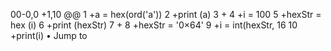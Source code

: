 00-0,0 +1,10 @@
1 +a = hex(ord('a'))
2 +print (a)
3 +
4 +i = 100
5 +hexStr = hex (i)
6 +print (hexStr)
7 +
8 +hexStr = '0×64'
9 +i = int(hexStr, 16
10 +print(i)
• Jump to
